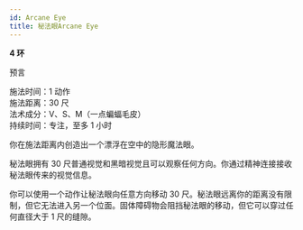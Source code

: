 ```yaml
---
id: Arcane Eye
title: 秘法眼Arcane Eye
---
```


**4 环**

预言

施法时间：1 动作  
施法距离：30 尺  
法术成分：V、S、M（一点蝙蝠毛皮）  
持续时间：专注，至多 1 小时

你在施法距离内创造出一个漂浮在空中的隐形魔法眼。

秘法眼拥有 30 尺普通视觉和黑暗视觉且可以观察任何方向。你通过精神连接接收秘法眼传来的视觉信息。

你可以使用一个动作让秘法眼向任意方向移动 30 尺。秘法眼远离你的距离没有限制，但它无法进入另一个位面。固体障碍物会阻挡秘法眼的移动，但它可以穿过任何直径大于 1 尺的缝隙。
